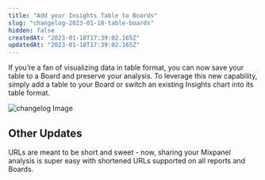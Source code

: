 ```yaml
---
title: "Add your Insights Table to Boards"
slug: "changelog-2023-01-18-table-boards"
hidden: false
createdAt: "2023-01-18T17:39:02.165Z"
updatedAt: "2023-01-18T17:39:02.165Z"
---
```


If you’re a fan of visualizing data in table format, you can now save your table to a Board and preserve your analysis. To leverage this new capability, simply add a table to your Board or switch an existing Insights chart into its table format.

![changelog Image](/changelog-2023-01-18-table-boards1.png)

## Other Updates

URLs are meant to be short and sweet - now, sharing your Mixpanel analysis is super easy with shortened URLs supported on all reports and Boards. 

